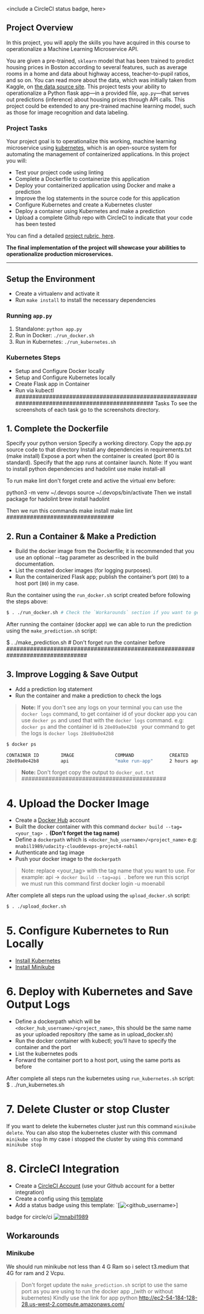 <include a CircleCI status badge, here>

## Project Overview

In this project, you will apply the skills you have acquired in this course to operationalize a Machine Learning Microservice API. 

You are given a pre-trained, `sklearn` model that has been trained to predict housing prices in Boston according to several features, such as average rooms in a home and data about highway access, teacher-to-pupil ratios, and so on. You can read more about the data, which was initially taken from Kaggle, on [the data source site](https://www.kaggle.com/c/boston-housing). This project tests your ability to operationalize a Python flask app—in a provided file, `app.py`—that serves out predictions (inference) about housing prices through API calls. This project could be extended to any pre-trained machine learning model, such as those for image recognition and data labeling.

### Project Tasks

Your project goal is to operationalize this working, machine learning microservice using [kubernetes](https://kubernetes.io/), which is an open-source system for automating the management of containerized applications. In this project you will:
* Test your project code using linting
* Complete a Dockerfile to containerize this application
* Deploy your containerized application using Docker and make a prediction
* Improve the log statements in the source code for this application
* Configure Kubernetes and create a Kubernetes cluster
* Deploy a container using Kubernetes and make a prediction
* Upload a complete Github repo with CircleCI to indicate that your code has been tested

You can find a detailed [project rubric, here](https://review.udacity.com/#!/rubrics/2576/view).

**The final implementation of the project will showcase your abilities to operationalize production microservices.**

---

## Setup the Environment

* Create a virtualenv and activate it
* Run `make install` to install the necessary dependencies

### Running `app.py`

1. Standalone:  `python app.py`
2. Run in Docker:  `./run_docker.sh`
3. Run in Kubernetes:  `./run_kubernetes.sh`

### Kubernetes Steps

* Setup and Configure Docker locally
* Setup and Configure Kubernetes locally
* Create Flask app in Container
* Run via kubectl
###############################################################################################
Tasks
To see the screenshots of each task go to the screenshots directory.
## 1. Complete the Dockerfile
Specify your python version
Specify a working directory.
Copy the app.py source code to that directory
Install any dependencies in requirements.txt (make install)
Expose a port when the container is created (port 80 is standard).
Specify that the app runs at container launch.
Note: If you want to install python dependencies and hadolint use make install-all

To run make lint don't forget crete and active the virtual env before:

python3 -m venv ~/.devops
source ~/.devops/bin/activate
Then we install package for hadolint 
brew install hadolint

Then we run this commands
make install
make lint
################################ 
## 2. Run a Container & Make a Prediction

-   Build the docker image from the Dockerfile; it is recommended that you use an optional --tag parameter as described in the build documentation.
-   List the created docker images (for logging purposes).
-   Run the containerized Flask app; publish the container’s port (`80`) to a host port (`80`) in my case.

Run the container using the `run_docker.sh` script created before following the steps above:

```sh
$ . ./run_docker.sh # Check the `Workarounds` section if you want to get more information about this.
```

After running the container (docker app) we can able to run the prediction using the `make_prediction.sh` script:


$ . ./make_prediction.sh # Don't forget run the container before
################################################################################
## 3. Improve Logging & Save Output

-   Add a prediction log statement
-   Run the container and make a prediction to check the logs

> **Note:** If you don't see any logs on your terminal you can use the `docker logs` command, to get container id of your docker app you can use `docker ps` and used that with the `docker logs` command. e.g: `docker ps` and the container id is `28e89a0e42b8 ` your command to get the logs is `docker logs 28e89a0e42b8 `

```sh
$ docker ps

CONTAINER ID        IMAGE               COMMAND             CREATED             STATUS              PORTS                NAMES
28e89a0e42b8        api                 "make run-app"      2 hours ago         Up 2 hours          0.0.0.0:80->80/tcp   nostalgic_taussig
```

> **Note:** Don't forget copy the output to `docker_out.txt`
###########################################
# 4. Upload the Docker Image

-   Create a [Docker Hub](https://hub.docker.com/) account
-   Built the docker container with this command `docker build --tag=<your_tag> .` **(Don't forget the tag name)**
-   Define a `dockerpath` which is `<docker_hub_username>/<project_name>` e.g: `mnabil1989/udacity-clouddevops-project4-nabil`
-   Authenticate and tag image
-   Push your docker image to the `dockerpath`

> Note: replace <your_tag> with the tag name that you want to use. For example: api -> `docker build --tag=api .`
before we run this script we must run this command first
docker login -u moenabil

After complete all steps run the upload using the `upload_docker.sh` script:

```sh
$ . ./upload_docker.sh
```

### #############################################################
# 5. Configure Kubernetes to Run Locally

-   [Install Kubernetes](https://kubernetes.io/docs/tasks/tools/install-kubectl/#install-kubectl-on-linux)
-   [Install Minikube](https://kubernetes.io/docs/tasks/tools/install-minikube/)



### ###########################################################################
# 6. Deploy with Kubernetes and Save Output Logs

-   Define a dockerpath which will be `<docker_hub_username>/<project_name>`, this should be the same name as your uploaded repository (the same as in upload_docker.sh)
-   Run the docker container with kubectl; you’ll have to specify the container and the port
-   List the kubernetes pods
-   Forward the container port to a host port, using the same ports as before

After complete all steps run the kubernetes using `run_kubernetes.sh` script:
$ . ./run_kubernetes.sh


### ################################################
# 7. Delete Cluster or stop Cluster

If you want to delete the kubernetes cluster just run this command `minikube delete`. You can also stop the kubernetes cluster with this command `minikube stop`
In my case i stopped the cluster by using this command `minikube stop`
### #######################################################################

# 8. CircleCI Integration

-   Create a [CircleCI Account](https://circleci.com/) (use your Github account for a better integration)
-   Create a config using this [template](https://raw.githubusercontent.com/udacity/DevOps_Microservices/master/Lesson-2-Docker-format-containers/class-demos/.circleci/config.yml)
-   Add a status badge using this template: `[![<github_username>](https://circleci.com/gh/<github_username>/<repository>.svg?style=svg)]

badge for circle/ci
[![mnabil1989](https://circleci.com/gh/mnabil1989/udacity-clouddevops-project4-nabil.svg?style=svg)](https://circleci.com/gh/mnabil1989/udacity-clouddevops-project4-nabil)
### ########################################################

## Workarounds

### Minikube

We should run minikube not less than 4 G Ram so i select t3.medium that 4G for ram and 2 Vcpu.
> Don't forget update the `make_prediction.sh` script to use the same port as you are using to run the docker app _(with or without kubernetes)
Kindly use the link for app python
http://ec2-54-184-128-28.us-west-2.compute.amazonaws.com/
